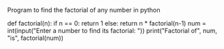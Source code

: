 Program to find the factorial of any number in python

def factorial(n):
    if n == 0:
        return 1
    else:
        return n * factorial(n-1)
num = int(input("Enter a number to find its factorial: "))
print("Factorial of", num, "is", factorial(num))
